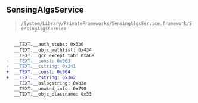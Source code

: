 ## SensingAlgsService

> `/System/Library/PrivateFrameworks/SensingAlgsService.framework/SensingAlgsService`

```diff

   __TEXT.__auth_stubs: 0x3b0
   __TEXT.__objc_methlist: 0x434
   __TEXT.__gcc_except_tab: 0xa68
-  __TEXT.__const: 0x963
-  __TEXT.__cstring: 0x341
+  __TEXT.__const: 0x964
+  __TEXT.__cstring: 0x342
   __TEXT.__oslogstring: 0xb2e
   __TEXT.__unwind_info: 0x790
   __TEXT.__objc_classname: 0x33

```
